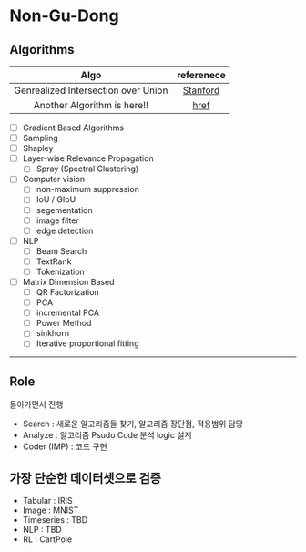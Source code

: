 # Non-Gu-Dong

## Algorithms 

|Algo| referenece  |
|:-:|:-:|
|Genrealized Intersection over Union | [Stanford](https://giou.stanford.edu/)|
|Another Algorithm is here!! | [href](www.naver.com)  | 

- [ ] Gradient Based Algorithms 
- [ ] Sampling
- [ ] Shapley 
- [ ] Layer-wise Relevance Propagation 
  - [ ] Spray (Spectral Clustering)
- [ ] Computer vision 
  - [ ] non-maximum suppression
  - [ ] IoU / GIoU 
  - [ ] segementation 
  - [ ] image filter 
  - [ ] edge detection 
- [ ] NLP 
  - [ ] Beam Search 
  - [ ] TextRank
  - [ ] Tokenization
- [ ] Matrix Dimension Based 
  - [ ] QR Factorization 
  - [ ] PCA 
  - [ ] incremental PCA
  - [ ] Power Method 
  - [ ] sinkhorn 
  - [ ] Iterative proportional fitting

---
## Role 

돌아가면서 진행 

- Search  : 새로운 알고리즘들 찾기, 알고리즘 장단점, 적용범위 담당
- Analyze : 알고리즘 Psudo Code 분석 logic 설계 
- Coder (IMP) : 코드 구현

## 가장 단순한 데이터셋으로 검증 

- Tabular : IRIS 
- Image : MNIST 
- Timeseries : TBD
- NLP : TBD
- RL : CartPole 

